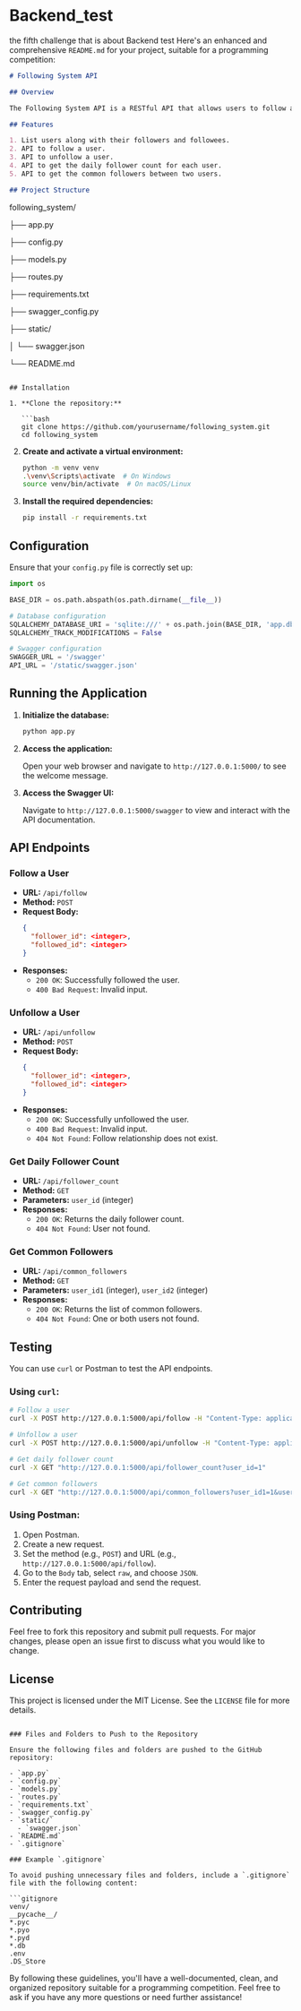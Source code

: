 # Backend_test
the fifth challenge that is about Backend test
Here's an enhanced and comprehensive `README.md` for your project, suitable for a programming competition:

```markdown
# Following System API

## Overview

The Following System API is a RESTful API that allows users to follow and unfollow each other, track followers, and retrieve common followers between two users. This project is built using Flask and SQLAlchemy, and it includes Swagger documentation for easy API testing and exploration.

## Features

1. List users along with their followers and followees.
2. API to follow a user.
3. API to unfollow a user.
4. API to get the daily follower count for each user.
5. API to get the common followers between two users.

## Project Structure

```
following_system/

├── app.py

├── config.py

├── models.py

├── routes.py

├── requirements.txt

├── swagger_config.py

├── static/

│   └── swagger.json

└── README.md
```

## Installation

1. **Clone the repository:**

   ```bash
   git clone https://github.com/yourusername/following_system.git
   cd following_system
   ```

2. **Create and activate a virtual environment:**

   ```bash
   python -m venv venv
   .\venv\Scripts\activate  # On Windows
   source venv/bin/activate  # On macOS/Linux
   ```

3. **Install the required dependencies:**

   ```bash
   pip install -r requirements.txt
   ```

## Configuration

Ensure that your `config.py` file is correctly set up:

```python
import os

BASE_DIR = os.path.abspath(os.path.dirname(__file__))

# Database configuration
SQLALCHEMY_DATABASE_URI = 'sqlite:///' + os.path.join(BASE_DIR, 'app.db')
SQLALCHEMY_TRACK_MODIFICATIONS = False

# Swagger configuration
SWAGGER_URL = '/swagger'
API_URL = '/static/swagger.json'
```

## Running the Application

1. **Initialize the database:**

   ```bash
   python app.py
   ```

2. **Access the application:**

   Open your web browser and navigate to `http://127.0.0.1:5000/` to see the welcome message.

3. **Access the Swagger UI:**

   Navigate to `http://127.0.0.1:5000/swagger` to view and interact with the API documentation.

## API Endpoints

### Follow a User

- **URL:** `/api/follow`
- **Method:** `POST`
- **Request Body:**
  ```json
  {
    "follower_id": <integer>,
    "followed_id": <integer>
  }
  ```
- **Responses:**
  - `200 OK`: Successfully followed the user.
  - `400 Bad Request`: Invalid input.

### Unfollow a User

- **URL:** `/api/unfollow`
- **Method:** `POST`
- **Request Body:**
  ```json
  {
    "follower_id": <integer>,
    "followed_id": <integer>
  }
  ```
- **Responses:**
  - `200 OK`: Successfully unfollowed the user.
  - `400 Bad Request`: Invalid input.
  - `404 Not Found`: Follow relationship does not exist.

### Get Daily Follower Count

- **URL:** `/api/follower_count`
- **Method:** `GET`
- **Parameters:** `user_id` (integer)
- **Responses:**
  - `200 OK`: Returns the daily follower count.
  - `404 Not Found`: User not found.

### Get Common Followers

- **URL:** `/api/common_followers`
- **Method:** `GET`
- **Parameters:** `user_id1` (integer), `user_id2` (integer)
- **Responses:**
  - `200 OK`: Returns the list of common followers.
  - `404 Not Found`: One or both users not found.

## Testing

You can use `curl` or Postman to test the API endpoints.

### Using `curl`:

```bash
# Follow a user
curl -X POST http://127.0.0.1:5000/api/follow -H "Content-Type: application/json" -d '{"follower_id": 1, "followed_id": 2}'

# Unfollow a user
curl -X POST http://127.0.0.1:5000/api/unfollow -H "Content-Type: application/json" -d '{"follower_id": 1, "followed_id": 2}'

# Get daily follower count
curl -X GET "http://127.0.0.1:5000/api/follower_count?user_id=1"

# Get common followers
curl -X GET "http://127.0.0.1:5000/api/common_followers?user_id1=1&user_id2=2"
```

### Using Postman:

1. Open Postman.
2. Create a new request.
3. Set the method (e.g., `POST`) and URL (e.g., `http://127.0.0.1:5000/api/follow`).
4. Go to the `Body` tab, select `raw`, and choose `JSON`.
5. Enter the request payload and send the request.

## Contributing

Feel free to fork this repository and submit pull requests. For major changes, please open an issue first to discuss what you would like to change.

## License

This project is licensed under the MIT License. See the `LICENSE` file for more details.

```

### Files and Folders to Push to the Repository

Ensure the following files and folders are pushed to the GitHub repository:

- `app.py`
- `config.py`
- `models.py`
- `routes.py`
- `requirements.txt`
- `swagger_config.py`
- `static/`
  - `swagger.json`
- `README.md`
- `.gitignore`

### Example `.gitignore`

To avoid pushing unnecessary files and folders, include a `.gitignore` file with the following content:

```gitignore
venv/
__pycache__/
*.pyc
*.pyo
*.pyd
*.db
.env
.DS_Store
```

By following these guidelines, you'll have a well-documented, clean, and organized repository suitable for a programming competition. Feel free to ask if you have any more questions or need further assistance!
